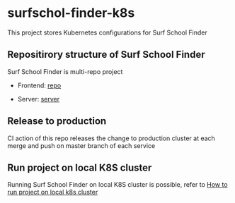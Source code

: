 # surfschol-finder-k8s

This project stores Kubernetes configurations for Surf School Finder

## Repositirory structure of Surf School Finder
Surf School Finder is multi-repo project 

- Frontend: [repo](https://github.com/chok-chok/surfschool-finder-frontend)

- Server: [server](https://github.com/chok-chok/surfschool-finder-server)

## Release to production
CI action of this repo releases the change to production cluster at each merge and push on master branch of each service

## Run project on local K8S cluster
Running Surf School Finder on local K8S cluster is possible, refer to [How to run project on local k8s cluster](https://github.com/chok-chok/surfschol-finder-k8s/blob/main/local/LOCAL-RUN.md)



